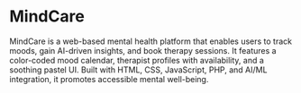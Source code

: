 # MindCare
MindCare is a web-based mental health platform that enables users to track moods, gain AI-driven insights, and book therapy sessions. It features a color-coded mood calendar, therapist profiles with availability, and a soothing pastel UI. Built with HTML, CSS, JavaScript, PHP, and AI/ML integration, it promotes accessible mental well-being.
